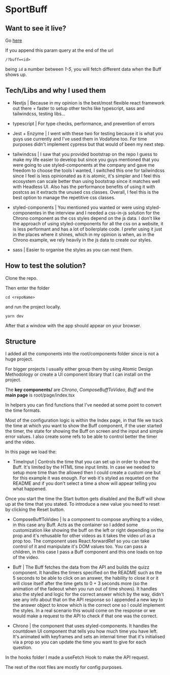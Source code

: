 # SportBuff

## Want to see it live?

Go [here](https://vidquizz.vercel.app/)

If you append this param query at the end of the url

```
/?buff=<id>
```

being `id` a number between _1-5_, you will fetch different data when the Buff shows up.

## Tech/Libs and why I used them

- Nextjs | Because in my opinion is the best/most flexible react framework out there + faster to setup other techs like typescript, sass and tailwindcss, testing libs...

- typescript | For type checks, performance, and prevention of errors

- Jest + Enzyme | I went with these two for testing because it is what you guys use currently and I've used them in Vodafone too. For time purposes didn't implement cypress but that would of been my next step.

- tailwindcss | I saw that you provided bootstrap on the repo I guess to make my life easier to develop but since you guys mentioned that you were going to use styled-components at the company and gave me freedom to choose the tools I wanted, I switched this one for tailwindcss since I feel is less opinionated as it is atomic, it's simpler and I feel this ecosystem can scale better than using bootstrap since it matches well with Headless UI. Also has the performance benefits of using it with postcss as it extracts the unused css classes. Overall, I feel this is the best option to manage the repetitive css classes.

- styled-components | You mentioned you wanted or were using styled-componentes in the interview and I needed a css-in-js solution for the Chrono component as the css styles depend on the js data. I don't like the approach of using styled-components for all the css on a website, it is less performant and has a lot of boilerplate code. I prefer using it just in the places where it shines, which in my opinion is when, as in the Chrono example, we rely heavily in the js data to create our styles.

- sass | Easier to organise the styles as you can nest them.

## How to test the solution?

Clone the repo.

Then enter the folder

```
cd <repoName>
```

and run the project locally.

```
yarn dev
```

After that a window with the app should appear on your browser.

## Structure

I added all the components into the root/components folder since is not a huge project.

For bigger projects I usually either group them by using Atomic Design Methodology or create a UI component library that I can install on the project.

The **key components/** are _Chrono_, _ComposeBuffToVideo_, _Buff_ and the **main page** is root/page/index.tsx

In helpers you can find functions that I've needed at some point to convert the time formats.

Most of the configuration logic is within the Index page, in that file we track the time at which you want to show the Buff component, if the user started the timer, the state for showing the Buff on screen and the input and simple error values. I also create some refs to be able to control better the timer and the video.

In this page we load the:

- TimeInput | Controls the time that you can set up in order to show the Buff. It's limited by the HTML time input limits. In case we needed to setup more time than the allowed then I could create a custom one but for this example it was enough. For web it's styled as requeted on the README and if you don't select a time a show will appear telling you what happened.

Once you start the time the Start button gets disabled and the Buff will show up at the time that you stated. To introduce a new value you need to reset by clicking the Reset button.

- ComposeBuffToVideo | Is a component to compose anything to a video, in this case any Buff. Acts as the container so I added some customization like showing the buff on the left or right depending on the prop and it's rehusable for other videos as it takes the video url as a prop too. The component uses React.forwardRef so you can take control of it and manipulate it's DOM values too. You can pass a children, in this case I pass a Buff component and this one loads on top of the video.

- Buff | The Buff fetches the data from the API and builds the quizz component. It handles the timers specified on the README such as the 5 seconds to be able to click on an answer, the hability to close it or it will close itself after the time gets to 0 + 3 seconds more (so the animation of the fadeout when you run out of time shows). It handles also the styled and logic for the correct answer which by the way, didn't see any info about that on the API response so I appended a new key to the answer object to know which is the correct one so I could implement the styles. In a real scenario this would come on the response or we would make a request to the API to check if that one was the correct.

- Chrono | the component that uses styled-components. It handles the countdown UI component that tells you how much time you have left. It's animated with keyframes and sets an internal timer that it's initialised via a prop so you can update the time you want to give for each question.

In the hooks folder I made a useFetch Hook to make the API request.

The rest of the root files are mostly for config purposes.
